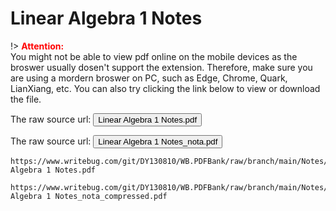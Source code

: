 # Linear Algebra 1 Notes

!> **<span style='color:red'>Attention:</span>**<br>
You might not be able to view pdf online on the mobile devices as the broswer usually dosen't support the extension. Therefore, make sure you are using a mordern broswer on PC, such as Edge, Chrome, Quark, LianXiang, etc. You can also try clicking the link below to view or download the file.

The raw source url: <button onclick="window.open('https://www.writebug.com/git/DY130810/WB.PDFBank/raw/branch/main/Notes/Linear Algebra 1 Notes.pdf')" type="button">Linear Algebra 1 Notes.pdf</button>

The raw source url: <button onclick="window.open('https://www.writebug.com/git/DY130810/WB.PDFBank/raw/branch/main/Notes/Linear Algebra 1 Notes_nota_compressed.pdf')" type="button">Linear Algebra 1 Notes_nota.pdf</button>

```pdf
https://www.writebug.com/git/DY130810/WB.PDFBank/raw/branch/main/Notes/Linear Algebra 1 Notes.pdf
```

```pdf
https://www.writebug.com/git/DY130810/WB.PDFBank/raw/branch/main/Notes/Linear Algebra 1 Notes_nota_compressed.pdf
```